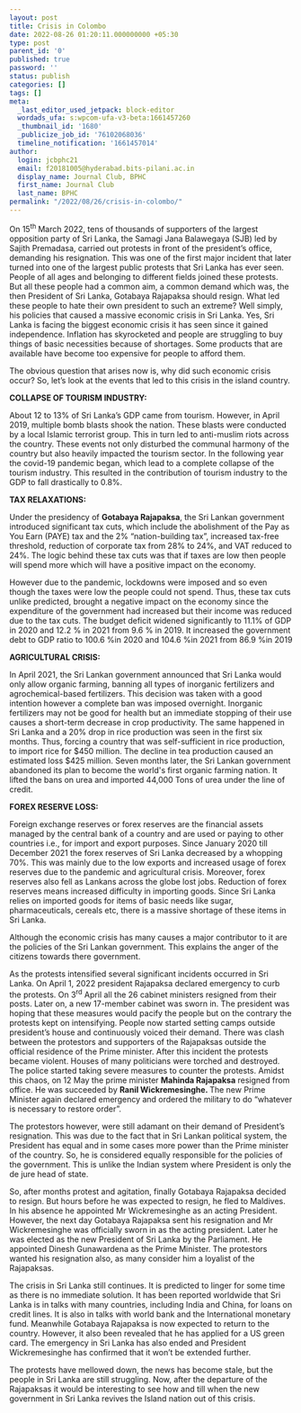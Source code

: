 ```yaml
---
layout: post
title: Crisis in Colombo
date: 2022-08-26 01:20:11.000000000 +05:30
type: post
parent_id: '0'
published: true
password: ''
status: publish
categories: []
tags: []
meta:
  _last_editor_used_jetpack: block-editor
  wordads_ufa: s:wpcom-ufa-v3-beta:1661457260
  _thumbnail_id: '1680'
  _publicize_job_id: '76102068036'
  timeline_notification: '1661457014'
author:
  login: jcbphc21
  email: f20181005@hyderabad.bits-pilani.ac.in
  display_name: Journal Club, BPHC
  first_name: Journal Club
  last_name: BPHC
permalink: "/2022/08/26/crisis-in-colombo/"
---
```

<p><!-- wp:paragraph --></p>
<p>On 15<sup>th </sup>March 2022, tens of thousands of supporters of the largest opposition party of Sri Lanka, the Samagi Jana Balawegaya (SJB) led by Sajith Premadasa, carried out protests in front of the president’s office, demanding his resignation. This was one of the first major incident that later turned into one of the largest public protests that Sri Lanka has ever seen. People of all ages and belonging to different fields joined these protests. But all these people had a common aim, a common demand which was, the then President of Sri Lanka, Gotabaya Rajapaksa should resign. What led these people to hate their own president to such an extreme? Well simply, his policies that caused a massive economic crisis in Sri Lanka. Yes, Sri Lanka is facing the biggest economic crisis it has seen since it gained independence. Inflation has skyrocketed and people are struggling to buy things of basic necessities because of shortages. Some products that are available have become too expensive for people to afford them.</p>
<p><!-- /wp:paragraph --></p>
<p><!-- wp:paragraph --></p>
<p>The obvious question that arises now is, why did such economic crisis occur? So, let’s look at the events that led to this crisis in the island country.</p>
<p><!-- /wp:paragraph --></p>
<p><!-- wp:paragraph --></p>
<p><strong>COLLAPSE OF TOURISM INDUSTRY:</strong></p>
<p><!-- /wp:paragraph --></p>
<p><!-- wp:paragraph --></p>
<p>About 12 to 13% of Sri Lanka’s GDP came from tourism. However, in April 2019, multiple bomb blasts shook the nation. These blasts were conducted by a local Islamic terrorist group. This in turn led to anti-muslim riots across the country. These events not only disturbed the communal harmony of the country but also heavily impacted the tourism sector. In the following year the covid-19 pandemic began, which lead to a complete collapse of the tourism industry. This resulted in the contribution of tourism industry to the GDP to fall drastically to 0.8%.</p>
<p><!-- /wp:paragraph --></p>
<p><!-- wp:paragraph --></p>
<p><strong>TAX RELAXATIONS:</strong></p>
<p><!-- /wp:paragraph --></p>
<p><!-- wp:paragraph --></p>
<p>Under the presidency of <strong>Gotabaya Rajapaksa</strong>, the Sri Lankan government introduced significant tax cuts, which include the abolishment of the Pay as You Earn (PAYE) tax and the 2% “nation-building tax”, increased tax-free threshold, reduction of corporate tax from 28% to 24%, and VAT reduced to 24%. The logic behind these tax cuts was that if taxes are low then people will spend more which will have a positive impact on the economy.</p>
<p><!-- /wp:paragraph --></p>
<p><!-- wp:paragraph --></p>
<p>However due to the pandemic, lockdowns were imposed and so even though the taxes were low the people could not spend. Thus, these tax cuts unlike predicted, brought a negative impact on the economy since the expenditure of the government had increased but their income was reduced due to the tax cuts. The budget deficit widened significantly to 11.1% of GDP in 2020 and 12.2 % in 2021 from 9.6 % in 2019. It increased the government debt to GDP ratio to 100.6 %in 2020 and 104.6 %in 2021 from 86.9 %in 2019</p>
<p><!-- /wp:paragraph --></p>
<p><!-- wp:paragraph --></p>
<p><strong>AGRICULTURAL CRISIS:</strong></p>
<p><!-- /wp:paragraph --></p>
<p><!-- wp:paragraph --></p>
<p>In April 2021, the Sri Lankan government announced that Sri Lanka would only allow organic farming, banning all types of inorganic fertilizers and agrochemical-based fertilizers. This decision was taken with a good intention however a complete ban was imposed overnight. Inorganic fertilizers may not be good for health but an immediate stopping of their use causes a short-term decrease in crop productivity. The same happened in Sri Lanka and a 20% drop in rice production was seen in the first six months. Thus, forcing a country that was self-sufficient in rice production, to import rice for $450 million. The decline in tea production caused an estimated loss $425 million. Seven months later, the Sri Lankan government abandoned its plan to become the world's first organic farming nation. It lifted the bans on urea and imported 44,000 Tons of urea under the line of credit.</p>
<p><!-- /wp:paragraph --></p>
<p><!-- wp:paragraph --></p>
<p><strong>FOREX RESERVE LOSS:</strong></p>
<p><!-- /wp:paragraph --></p>
<p><!-- wp:paragraph --></p>
<p>Foreign exchange reserves or forex reserves are the financial assets managed by the central bank of a country and are used or paying to other countries i.e., for import and export purposes. Since January 2020 till December 2021 the forex reserves of Sri Lanka decreased by a whopping 70%. This was mainly due to the low exports and increased usage of forex reserves due to the pandemic and agricultural crisis. Moreover, forex reserves also fell as Lankans across the globe lost jobs. Reduction of forex reserves means increased difficulty in importing goods. Since Sri Lanka relies on imported goods for items of basic needs like sugar, pharmaceuticals, cereals etc, there is a massive shortage of these items in Sri Lanka.</p>
<p><!-- /wp:paragraph --></p>
<p><!-- wp:paragraph --></p>
<p>Although the economic crisis has many causes a major contributor to it are the policies of the Sri Lankan government. This explains the anger of the citizens towards there government.</p>
<p><!-- /wp:paragraph --></p>
<p><!-- wp:paragraph --></p>
<p>As the protests intensified several significant incidents occurred in Sri Lanka. On April 1, 2022 president Rajapaksa declared emergency to curb the protests. On 3<sup>rd</sup> April all the 26 cabinet ministers resigned from their posts. Later on, a new 17-member cabinet was sworn in. The president was hoping that these measures would pacify the people but on the contrary the protests kept on intensifying. People now started setting camps outside president’s house and continuously voiced their demand. There was clash between the protestors and supporters of the Rajapaksas outside the official residence of the Prime minister. After this incident the protests became violent. Houses of many politicians were torched and destroyed. The police started taking severe measures to counter the protests. Amidst this chaos, on 12 May the prime minister <strong>Mahinda Rajapaksa</strong> resigned from office. He was succeeded by <strong>Ranil Wickremesinghe. </strong>The new Prime Minister again declared emergency and ordered the military to do “whatever is necessary to restore order”.</p>
<p><!-- /wp:paragraph --></p>
<p><!-- wp:paragraph --></p>
<p>The protestors however, were still adamant on their demand of President’s resignation. This was due to the fact that in Sri Lankan political system, the President has equal and in some cases more power than the Prime minister of the country. So, he is considered equally responsible for the policies of the government. This is unlike the Indian system where President is only the de jure head of state.</p>
<p><!-- /wp:paragraph --></p>
<p><!-- wp:paragraph --></p>
<p>So, after months protest and agitation, finally Gotabaya Rajapaksa decided to resign. But hours before he was expected to resign, he fled to Maldives. In his absence he appointed Mr Wickremesinghe as an acting President. However, the next day Gotabaya Rajapaksa sent his resignation and Mr Wickremesinghe was officially sworn in as the acting president. Later he was elected as the new President of Sri Lanka by the Parliament. He appointed Dinesh Gunawardena as the Prime Minister. The protestors wanted his resignation also, as many consider him a loyalist of the Rajapaksas.</p>
<p><!-- /wp:paragraph --></p>
<p><!-- wp:paragraph --></p>
<p>The crisis in Sri Lanka still continues. It is predicted to linger for some time as there is no immediate solution. It has been reported worldwide that Sri Lanka is in talks with many countries, including India and China, for loans on credit lines. It is also in talks with world bank and the International monetary fund. Meanwhile Gotabaya Rajapaksa is now expected to return to the country. However, it also been revealed that he has applied for a US green card. The emergency in Sri Lanka has also ended and President Wickremesinghe has confirmed that it won’t be extended further.</p>
<p><!-- /wp:paragraph --></p>
<p><!-- wp:paragraph --></p>
<p>The protests have mellowed down, the news has become stale, but the people in Sri Lanka are still struggling. Now, after the departure of the Rajapaksas it would be interesting to see how and till when the new government in Sri Lanka revives the Island nation out of this crisis.</p>
<p><!-- /wp:paragraph --></p>
<p><!-- wp:paragraph --></p>
<p><!-- /wp:paragraph --></p>
